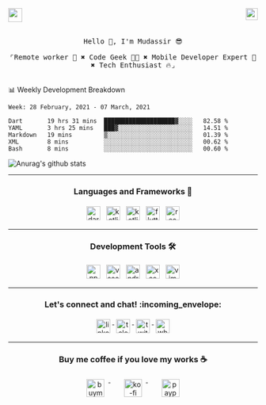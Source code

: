 
<img src="https://komarev.com/ghpvc/?username=ukieTux&color=ff69b4&style=flat-square" align="right" height=24 />
<a href = "mailto: hey.mudassir@gmail.com">
<img src="https://github.com/ukieTux/ukieTux/blob/master/open2work.svg"  height=28  /></a>
<br/>
<br/>
<p align="center">
  <samp>
   Hello 👋,  I'm Mudassir 😎
    <br><br>
    ⌜Remote worker 💼 ✖︎ Code Geek 👨‍💻 ✖︎  Mobile Developer Expert 📱 ✖︎ Tech Enthusiast 🔥⌟
  </samp>
<br><br>

📊 Weekly Development Breakdown

<!--START_SECTION:waka-->
```text
Week: 28 February, 2021 - 07 March, 2021

Dart       19 hrs 31 mins  ████████████████████▓░░░░   82.58 % 
YAML       3 hrs 25 mins   ███▓░░░░░░░░░░░░░░░░░░░░░   14.51 % 
Markdown   19 mins         ▒░░░░░░░░░░░░░░░░░░░░░░░░   01.39 % 
XML        8 mins          ░░░░░░░░░░░░░░░░░░░░░░░░░   00.62 % 
Bash       8 mins          ░░░░░░░░░░░░░░░░░░░░░░░░░   00.60 % 
```
<!--END_SECTION:waka-->


  
![Anurag's github stats](https://github-readme-stats.vercel.app/api?username=ukieTux&count_private=true&show_icons=true)


---

<h3 align="center">Languages and Frameworks 📖</h3>

<p align="center">
  <!-- For more icons please follow  https://github.com/ukieTux/ColoredBadges -->

  <img src="https://github.com/ukieTux/ColoredBadges/blob/master/svg/dev/languages/dart.svg" alt="dart" style="vertical-align:top; margin:4px" height=28>
   <img src="https://github.com/ukieTux/ColoredBadges/blob/master/svg/dev/languages/kotlin.svg" alt="kotlin" style="vertical-align:top; margin:4px" height=28>
   <img src="https://github.com/ukieTux/ColoredBadges/blob/master/svg/dev/languages/swift.svg" alt="kotlin" style="vertical-align:top; margin:4px" height=28>
  <img src="https://github.com/ukieTux/ColoredBadges/blob/master/svg/dev/frameworks/flutter.svg" alt="flutter" style="vertical-align:top; margin:4px" height=28>
  <img src="https://github.com/ukieTux/ColoredBadges/blob/master/svg/dev/frameworks/react.svg" alt="react" style="vertical-align:top; margin:4px" height=28>

---

<h3 align="center">Development Tools 🛠</h3>


<p align="center">

  <!-- For more icons please follow  https://github.com/ukieTux/ColoredBadges -->

  <img src="https://github.com/ukieTux/ColoredBadges/blob/master/svg/dev/services/npm.svg" alt="npm" style="vertical-align:top;margin:4px" height=28>
  <img src="https://github.com/ukieTux/ColoredBadges/blob/master/svg/dev/tools/visualstudio_code.svg" alt="vscode" style="vertical-align:top; margin:4px" height=28>
  <img src="https://github.com/ukieTux/ColoredBadges/blob/master/svg/dev/tools/android_studio.svg" alt="android_studio" style="vertical-align:top; margin:4px" height=28>
   <img src="https://github.com/ukieTux/ColoredBadges/blob/master/svg/dev/tools/xcode.svg" alt="xcode" style="vertical-align:top; margin:4px" height=28>
    <img src="https://github.com/ukieTux/ColoredBadges/blob/master/svg/dev/tools/vim.svg" alt="vim" style="vertical-align:top; margin:4px" height=28>

---

<h3 align="center">Let's connect and chat! :incoming_envelope:</h3>
<p align="center">
  <a href="https://www.linkedin.com/in/mudassir-321462139/" target="_blank">
    <img src="https://github.com/ukieTux/ColoredBadges/blob/master/svg/social/linkedin.svg" alt="linkedin" style="vertical-align:top; margin:4px" height=28>
  </a>
  <a href="https://t.me/ukieTux" target="_blank">
    <img src="https://github.com/ukieTux/ColoredBadges/blob/master/svg/social/telegram.svg" alt="telegram" style="vertical-align:top; margin:4px" height=28>
  </a>
  <a href="https://twitter.com/ukieTux" target="_blank">
    <img src="https://github.com/ukieTux/ColoredBadges/blob/master/svg/social/twitter.svg" alt="twitter" style="vertical-align:top; margin:4px" height=28>
  </a>
  <a href="https://api.whatsapp.com/send?phone=628114441069&text=&source=&data=&app_absent=" target="_blank">
    <img src="https://github.com/ukieTux/ColoredBadges/blob/master/svg/social/whatsapp.svg" alt="whatsapp" style="vertical-align:top; margin:4px" height=28>
  </a>
</p>

---
<h3 align="center">Buy me coffee if you love my works ☕️</h3>
<p align="center">
  <a href="https://www.buymeacoffee.com/ukieTux" target="_blank">
    <img src="https://www.buymeacoffee.com/assets/img/guidelines/download-assets-sm-2.svg" alt="buymeacoffe" style="vertical-align:top; margin:8px" height="36">
  </a>&nbsp;&nbsp;&nbsp;&nbsp;
   <a href="https://ko-fi.com/ukietux" target="_blank">
    <img src="https://help.ko-fi.com/system/photos/3604/0095/9793/logo_circle.png" alt="ko-fi" style="vertical-align:top; margin:8px" height="36">
  </a>&nbsp;&nbsp;&nbsp;&nbsp;
  <a href="https://paypal.me/ukieTux" target="_blank">
    <img src="https://blog.zoom.us/wp-content/uploads/2019/08/paypal.png" alt="paypal" style="vertical-align:top; margin:8px" height="36">
  </a>
</p>
<br><br>
